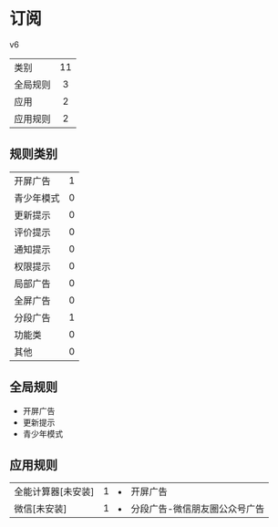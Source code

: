 # 订阅

v6

|||
| - |:-:|
|类别|11|
|全局规则|3|
|应用|2|
|应用规则|2|

## 规则类别

|||
| - |:-:|
|开屏广告|1|
|青少年模式|0|
|更新提示|0|
|评价提示|0|
|通知提示|0|
|权限提示|0|
|局部广告|0|
|全屏广告|0|
|分段广告|1|
|功能类|0|
|其他|0|

## 全局规则

- 开屏广告
- 更新提示
- 青少年模式

## 应用规则

||||
| - |:-:|-|
|全能计算器[未安装]|1|<li>开屏广告|
|微信[未安装]|1|<li>分段广告-微信朋友圈公众号广告|
